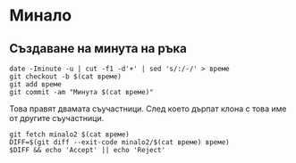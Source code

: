 # Минало

## Създаване на минута на ръка

```
date -Iminute -u | cut -f1 -d'+' | sed 's/:/-/' > време
git checkout -b $(cat време)
git add време
git commit -am "Минута $(cat време)"
```

Това правят двамата съучастници. След което дърпат клона с това име от другите съучастници. 

```
git fetch minalo2 $(cat време)
DIFF=$(git diff --exit-code minalo2/$(cat време) време)
$DIFF && echo 'Accept' || echo 'Reject'
```


